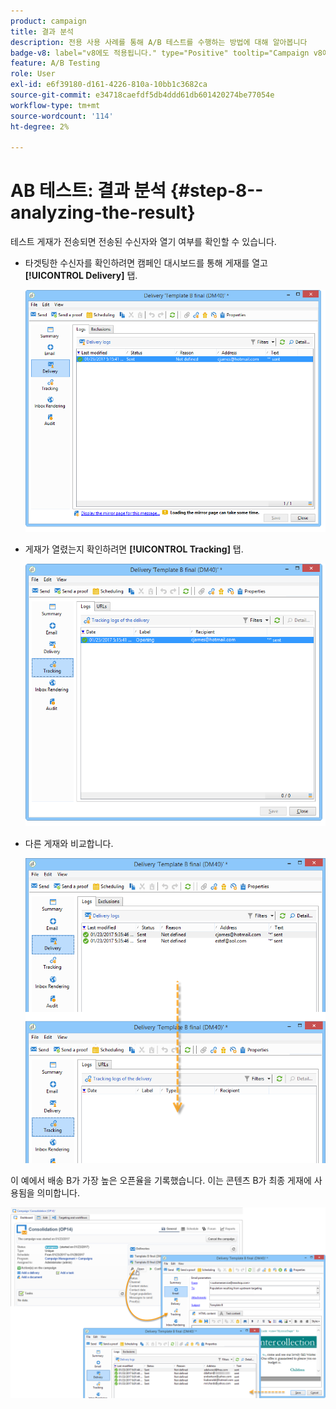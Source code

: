 ```yaml
---
product: campaign
title: 결과 분석
description: 전용 사용 사례를 통해 A/B 테스트를 수행하는 방법에 대해 알아봅니다
badge-v8: label="v8에도 적용됩니다." type="Positive" tooltip="Campaign v8에도 적용됩니다."
feature: A/B Testing
role: User
exl-id: e6f39180-d161-4226-810a-10bb1c3682ca
source-git-commit: e34718caefdf5db4ddd61db601420274be77054e
workflow-type: tm+mt
source-wordcount: '114'
ht-degree: 2%

---
```


# AB 테스트: 결과 분석 {#step-8--analyzing-the-result}

테스트 게재가 전송되면 전송된 수신자와 열기 여부를 확인할 수 있습니다.

* 타겟팅한 수신자를 확인하려면 캠페인 대시보드를 통해 게재를 열고 **[!UICONTROL Delivery]** 탭.

  ![](assets/use_case_abtesting_analysis_001.png)

* 게재가 열렸는지 확인하려면 **[!UICONTROL Tracking]** 탭.

  ![](assets/use_case_abtesting_analysis_002.png)

* 다른 게재와 비교합니다.

  ![](assets/use_case_abtesting_analysis_003.png)

이 예에서 배송 B가 가장 높은 오픈율을 기록했습니다. 이는 콘텐츠 B가 최종 게재에 사용됨을 의미합니다.

![](assets/use_case_abtesting_analysis_004.png)
